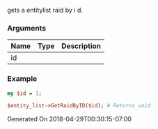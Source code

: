 gets a entitylist raid by i d.
### Arguments
**Name**|**Type**|**Description**
:---|:---|:---
id||

### Example

```perl
my $id = 1;

$entity_list->GetRaidByID($id); # Returns void
```


Generated On 2018-04-29T00:30:15-07:00